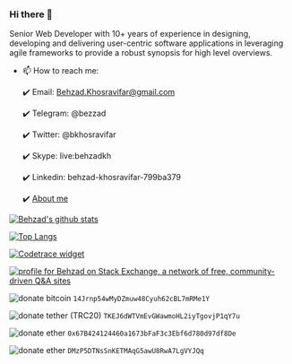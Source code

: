 ### Hi there 👋

Senior Web Developer with 10+ years of experience in designing, developing and delivering user-centric software applications in leveraging agile frameworks to provide a robust synopsis for high level overviews.

+ 📫 How to reach me: 

  :heavy_check_mark: Email: Behzad.Khosravifar@gmail.com
  
  :heavy_check_mark: Telegram: @bezzad
  
  :heavy_check_mark: Twitter: @bkhosravifar
  
  :heavy_check_mark: Skype: live:behzadkh
  
  :heavy_check_mark: Linkedin: behzad-khosravifar-799ba379
  
  :heavy_check_mark: [About me](https://bezzad.github.io/)


[![Behzad's github stats](https://github-readme-stats.vercel.app/api?username=bezzad&show_icons=true&count_private=true&include_all_commits=true&theme=radical)](https://github.com/bezzad)


[![Top Langs](https://github-readme-stats.vercel.app/api/top-langs/?username=bezzad&langs_count=8&layout=compact&theme=radical)](https://github.com/bezzad/)
   
   
[![Codetrace widget](https://codetrace.com/widget/bezzad)](https://codetrace.com/users/bezzad)


[![profile for Behzad on Stack Exchange, a network of free, community-driven Q&amp;A sites](https://stackexchange.com/users/flair/4086707.png)](https://stackexchange.com/users/4086707)


![donate bitcoin](https://img.shields.io/badge/donate-Bitcoin-gold.svg) `14Jrnp54wMyDZmuw48Cyuh62cBL7mRMe1Y`

![donate tether (TRC20)](https://img.shields.io/badge/donate-Tether-green.svg) `TKEJ6dWTVmEvGWawmoHL2iyTgovjP1qY7u`

![donate ether](https://img.shields.io/badge/donate-Ether-slategray.svg) `0x67B424124460a1673bFaF3c3Ebf6d780d97df8De`

![donate ether](https://img.shields.io/badge/donate-Dogecoin-gold.svg) `DMzP5DTNsSnKETMAqG5awU8RwA7LgVYJQq`
